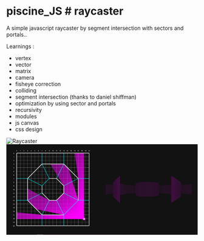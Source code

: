# piscine_JS # raycaster

A simple javascript raycaster by segment intersection with sectors and portals..

Learnings :
- vertex
- vector
- matrix
- camera
- fisheye correction
- colliding
- segment intersection (thanks to daniel shiffman)
- optimization by using sector and portals
- recursivity
- modules
- js canvas
- css design

![Raycaster](assets/resources/raycaster.gif)
<img src="./assets/resources/raycaster.png" width="800">
